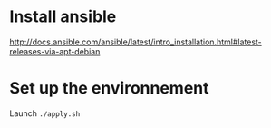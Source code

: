 # Install ansible 

http://docs.ansible.com/ansible/latest/intro_installation.html#latest-releases-via-apt-debian

# Set up the environnement

Launch `./apply.sh`
